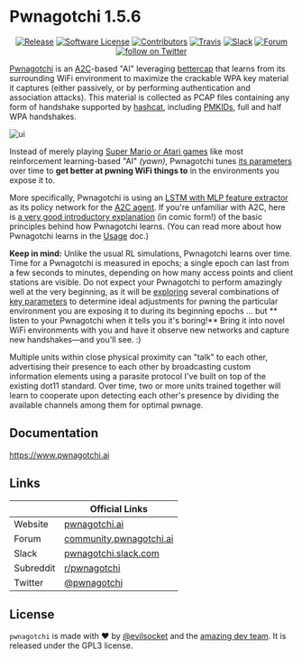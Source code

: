 # Pwnagotchi 1.5.6

<p align="center">
    <a href="https://github.com/evilsocket/pwnagotchi/releases/latest"><img alt="Release" src="https://img.shields.io/github/release/evilsocket/pwnagotchi.svg?style=flat-square"></a>
    <a href="https://github.com/evilsocket/pwnagotchi/blob/master/LICENSE.md"><img alt="Software License" src="https://img.shields.io/badge/license-GPL3-brightgreen.svg?style=flat-square"></a>
    <a href="https://github.com/evilsocket/pwnagotchi/graphs/contributors"><img alt="Contributors" src="https://img.shields.io/github/contributors/evilsocket/pwnagotchi"/></a>
    <a href="https://travis-ci.org/evilsocket/pwnagotchi"><img alt="Travis" src="https://img.shields.io/travis/evilsocket/pwnagotchi/master.svg?style=flat-square"></a>
    <a href="https://invite.pwnagotchi.ai/"><img alt="Slack" src="https://invite.pwnagotchi.ai/badge.svg"></a>
    <a href="https://community.pwnagotchi.ai/"><img alt="Forum" src="https://img.shields.io/discourse/posts?server=https%3A%2F%2Fcommunity.pwnagotchi.ai%2F&style=flat-square"></a>
    <a href="https://twitter.com/intent/follow?screen_name=pwnagotchi"><img src="https://img.shields.io/twitter/follow/pwnagotchi?style=social&logo=twitter" alt="follow on Twitter"></a>
</p>

[Pwnagotchi](https://pwnagotchi.ai/) is an [A2C](https://hackernoon.com/intuitive-rl-intro-to-advantage-actor-critic-a2c-4ff545978752)-based "AI" leveraging [bettercap](https://www.bettercap.org/) that learns from its surrounding WiFi environment to maximize the crackable WPA key material it captures (either passively, or by performing authentication and association attacks). This material is collected as PCAP files containing any form of handshake supported by [hashcat](https://hashcat.net/hashcat/), including [PMKIDs](https://www.evilsocket.net/2019/02/13/Pwning-WiFi-networks-with-bettercap-and-the-PMKID-client-less-attack/), 
full and half WPA handshakes.

![ui](https://i.imgur.com/X68GXrn.png)

Instead of merely playing [Super Mario or Atari games](https://becominghuman.ai/getting-mario-back-into-the-gym-setting-up-super-mario-bros-in-openais-gym-8e39a96c1e41?gi=c4b66c3d5ced) like most reinforcement learning-based "AI" *(yawn)*, Pwnagotchi tunes [its parameters](https://github.com/evilsocket/pwnagotchi/blob/master/pwnagotchi/defaults.toml) over time to **get better at pwning WiFi things to** in the environments you expose it to. 

More specifically, Pwnagotchi is using an [LSTM with MLP feature extractor](https://stable-baselines.readthedocs.io/en/master/modules/policies.html#stable_baselines.common.policies.MlpLstmPolicy) as its policy network for the [A2C agent](https://stable-baselines.readthedocs.io/en/master/modules/a2c.html). If you're unfamiliar with A2C, here is [a very good introductory explanation](https://hackernoon.com/intuitive-rl-intro-to-advantage-actor-critic-a2c-4ff545978752) (in comic form!) of the basic principles behind how Pwnagotchi learns. (You can read more about how Pwnagotchi learns in the [Usage](https://www.pwnagotchi.ai/usage/#training-the-ai) doc.)

**Keep in mind:** Unlike the usual RL simulations, Pwnagotchi learns over time. Time for a Pwnagotchi is measured in epochs; a single epoch can last from a few seconds to minutes, depending on how many access points and client stations are visible. Do not expect your Pwnagotchi to perform amazingly well at the very beginning, as it will be [exploring](https://hackernoon.com/intuitive-rl-intro-to-advantage-actor-critic-a2c-4ff545978752) several combinations of [key parameters](https://www.pwnagotchi.ai/usage/#training-the-ai) to determine ideal adjustments for pwning the particular environment you are exposing it to during its beginning epochs ... but ** listen to your Pwnagotchi when it tells you it's boring!** Bring it into novel WiFi environments with you and have it observe new networks and capture new handshakes—and you'll see. :)

Multiple units within close physical proximity can "talk" to each other, advertising their presence to each other by broadcasting custom information elements using a parasite protocol I've built on top of the existing dot11 standard. Over time, two or more units trained together will learn to cooperate upon detecting each other's presence by dividing the available channels among them for optimal pwnage.

## Documentation

https://www.pwnagotchi.ai

## Links

&nbsp; | Official Links
---------|-------
Website | [pwnagotchi.ai](https://pwnagotchi.ai/)
Forum | [community.pwnagotchi.ai](https://community.pwnagotchi.ai/)
Slack | [pwnagotchi.slack.com](https://invite.pwnagotchi.ai/)
Subreddit | [r/pwnagotchi](https://www.reddit.com/r/pwnagotchi/)
Twitter | [@pwnagotchi](https://twitter.com/pwnagotchi)

## License

`pwnagotchi` is made with ♥  by [@evilsocket](https://twitter.com/evilsocket) and the [amazing dev team](https://github.com/evilsocket/pwnagotchi/graphs/contributors). It is released under the GPL3 license.

